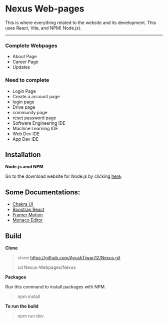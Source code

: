# Nexus Web-pages

This is where everything related to the website and its development. This uses React, Vite, and NPM( Node.js).

---

### Complete Webpages

* About Page
* Career Page
* Updates

### Need to complete

* Login Page
* Create a account page
* login page
* Drive page
* community page
* reset password page
* Software Engineering IDE
* Machine Learning IDE
* Web Dev IDE
* App Dev IDE

## Installation

**Node.js amd NPM**

Go to the download website for Node.js by clicking [here](https://nodejs.org/en/download/package-managerhttps:/).


## Some Documentations:

* [Chakra UI](https://v2.chakra-ui.com)
* [Boostrap React](https://react-bootstrap.netlify.app/docs/getting-started/introduction)
* [Framer Motion](https://www.framer.com/motion/)
* [Monaco Editor](https://www.npmjs.com/package/@monaco-editor/react)

## Build

**Clone**

> clone https://github.com/AyushTiwari12/Nexus.git
>
> cd Nexus-Webpages/Nexus

**Packages**

Run this command to install packages with NPM.

> npm install

**To run the build**

> npm run dev
